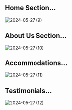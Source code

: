 ## Home Section...
![2024-05-27 (9)](https://github.com/KhaledSwidan/simpleResponsive/assets/37634845/7f773bf1-9b2b-450a-bee3-788692c904c1)

## About Us Section...
![2024-05-27 (10)](https://github.com/KhaledSwidan/simpleResponsive/assets/37634845/40fa03ce-d02d-4fe1-bda8-439e23ec5dd4)

## Accommodations...
![2024-05-27 (11)](https://github.com/KhaledSwidan/simpleResponsive/assets/37634845/0b6cb082-2362-4946-89ab-172cef038ffa)

## Testimonials...
![2024-05-27 (12)](https://github.com/KhaledSwidan/simpleResponsive/assets/37634845/a933c8e4-af92-45b6-9baf-9c92224bb667)
